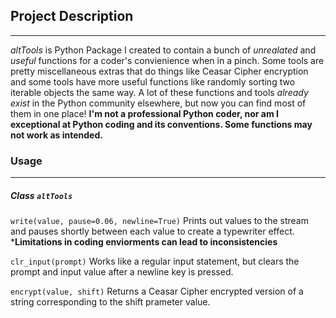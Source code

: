 ## Project Description
---
*altTools*  is Python Package I created to contain a bunch of *unrealated* and *useful* functions for a coder's convienience when in a pinch. Some tools are pretty miscellaneous extras that do things like Ceasar Cipher encryption and some tools have more useful functions like randomly sorting two iterable objects the same way. A lot of these functions and tools *already exist* in the Python community elsewhere, but now you can find most of them in one place! **I'm not a professional Python coder, nor am I exceptional at Python coding and its conventions. Some functions may not work as intended.**

### Usage
---

##### Class `altTools`
`write(value, pause=0.06, newline=True)` Prints out values to the stream and pauses shortly between each value to create a typewriter effect. ***Limitations in coding enviorments can lead to inconsistencies**

`clr_input(prompt)` Works like a regular input statement, but clears the prompt and input value after a newline key is pressed.

`encrypt(value, shift)` Returns a Ceasar Cipher encrypted version of a string corresponding to the shift prameter value.